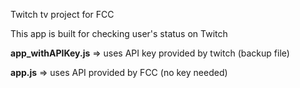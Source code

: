Twitch tv project for FCC

This app is built for checking user's status on Twitch

**app_withAPIKey.js** => uses API key provided by twitch (backup file)

**app.js**            => uses API provided by FCC (no key needed)
